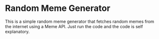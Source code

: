 # Random Meme Generator

This is a simple random meme generator that fetches random memes from the internet using a Meme API. Just run the code and the code is self explanatory.